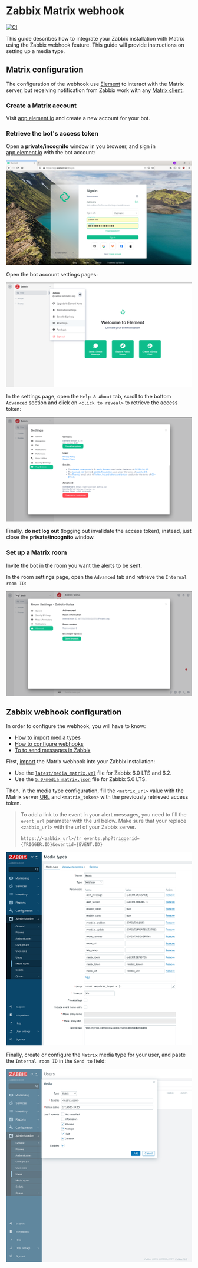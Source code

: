 # Zabbix Matrix webhook

[![CI](https://github.com/jooola/zabbix-matrix-webhook/actions/workflows/ci.yml/badge.svg)](https://github.com/jooola/zabbix-matrix-webhook/actions/workflows/ci.yml)

This guide describes how to integrate your Zabbix installation with Matrix using the Zabbix webhook feature. This guide will provide instructions on setting up a media type.

## Matrix configuration

The configuration of the webhook use [Element](https://element.io/) to interact with the Matrix server, but receiving notification from Zabbix work with any [Matrix client](https://matrix.org/clients/).

### Create a Matrix account

Visit [app.element.io](https://app.element.io/) and create a new account for your bot.

### Retrieve the bot's access token

Open a **private/incognito** window in you browser, and sign in [app.element.io](https://app.element.io) with the bot account:

![](docs/matrix_access_token1.png)

Open the bot account settings pages:

![](docs/matrix_access_token2.png)

In the settings page, open the `Help & About` tab, scroll to the bottom `Advanced` section and click on `<click to reveal>` to retrieve the access token:

![](docs/matrix_access_token3.png)

Finally, **do not log out** (logging out invalidate the access token), instead, just close the **private/incognito** window.

### Set up a Matrix room

Invite the bot in the room you want the alerts to be sent.

In the room settings page, open the `Advanced` tab and retrieve the `Internal room ID`:

![](docs/matrix_room_id1.png)

## Zabbix webhook configuration

In order to configure the webhook, you will have to know:

- [How to import media types](https://www.zabbix.com/documentation/current/manual/xml_export_import/media)
- [How to configure webhooks](https://www.zabbix.com/documentation/current/manual/config/notifications/media/webhook)
- [To to send messages in Zabbix](https://www.zabbix.com/documentation/6.4/en/manual/config/notifications/action/operation/message)

First, [import](https://www.zabbix.com/documentation/current/manual/xml_export_import/media#importing) the Matrix webhook into your Zabbix installation:

- Use the [`latest/media_matrix.yml`](latest/media_matrix.yml) file for Zabbix 6.0 LTS and 6.2.
- Use the [`5.0/media_matrix.json`](5.0/media_matrix.json) file for Zabbix 5.0 LTS.

Then, in the media type configuration, fill the `<matrix_url>` value with the Matrix server [URL](https://en.wikipedia.org/wiki/URL) and `<matrix_token>` with the previously retrieved access token.

> To add a link to the event in your alert messages, you need to fill the `event_url` parameter with the url below. Make sure that your replace `<zabbix_url>` with the url of your Zabbix server.
>
> ```
> https://<zabbix_url>/tr_events.php?triggerid={TRIGGER.ID}&eventid={EVENT.ID}
> ```

![](docs/zabbix_media_type1.png)

Finally, create or configure the `Matrix` media type for your user, and paste the `Internal room ID` in the `Send to` field:

![](docs/zabbix_room_id1.png)
